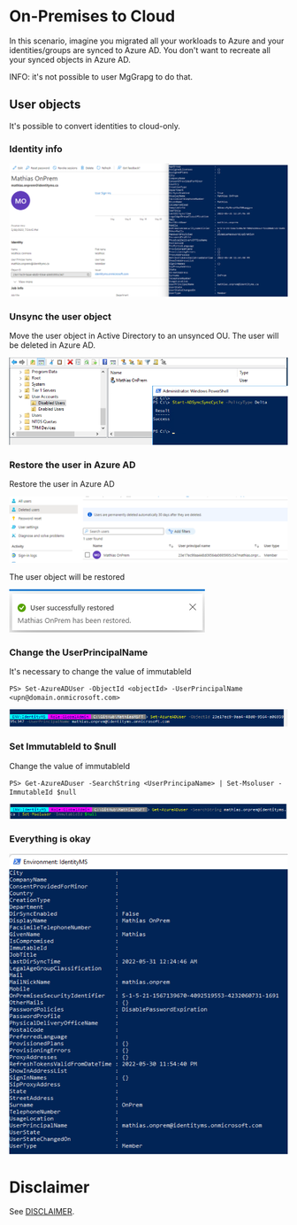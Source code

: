 # On-Premises to Cloud
In this scenario, imagine you migrated all your workloads to Azure and your identities/groups are synced to Azure AD.
You don't want to recreate all your synced objects in Azure AD.

INFO: it's not possible to user MgGrapg to do that.

## User objects
It's possible to convert identities to cloud-only.

### Identity info
![image](./images/OnPrem-Informations.png)

### Unsync the user object
Move the user object in Active Directory to an unsynced OU. The user will be deleted in Azure AD.

![image](./images/Unsync-user.png)

### Restore the user in Azure AD
Restore the user in Azure AD

![image](./images/Deleted-user.png)

The user object will be restored

![image](./images/Restored.png)


### Change the UserPrincipalName
It's necessary to change the value of immutableId
```
PS> Set-AzureADUser -ObjectId <objectId> -UserPrincipalName <upn@domain.onmicrosoft.com>
```
![image](./images/Change-UPN.png)


### Set ImmutableId to $null
Change the value of immutableId
```
PS> Get-AzureADuser -SearchString <UserPrincipaName> | Set-Msoluser -ImmutableId $null
```
![image](./images/Set-ImmutableId.png)


### Everything is okay
![image](./images/Cloud-Information.png)


# Disclaimer
See [DISCLAIMER](./DISCLAIMER.md).
